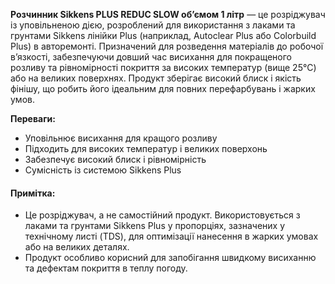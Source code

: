 **Розчинник Sikkens PLUS REDUC SLOW об’ємом 1 літр** — це розріджувач із уповільненою дією, розроблений для використання з лаками та грунтами Sikkens лінійки Plus (наприклад, Autoclear Plus або Colorbuild Plus) в авторемонті. Призначений для розведення матеріалів до робочої в’язкості, забезпечуючи довший час висихання для покращеного розливу та рівномірності покриття за високих температур (вище 25°C) або на великих поверхнях. Продукт зберігає високий блиск і якість фінішу, що робить його ідеальним для повних перефарбувань і жарких умов.

**Переваги:**

- Уповільнює висихання для кращого розливу
- Підходить для високих температур і великих поверхонь
- Забезпечує високий блиск і рівномірність
- Сумісність із системою Sikkens Plus

#### Примітка:

- Це розріджувач, а не самостійний продукт. Використовується з лаками та грунтами Sikkens Plus у пропорціях, зазначених у технічному листі (TDS), для оптимізації нанесення в жарких умовах або на великих деталях.
- Продукт особливо корисний для запобігання швидкому висиханню та дефектам покриття в теплу погоду.
